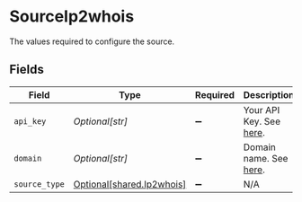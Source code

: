 # SourceIp2whois

The values required to configure the source.


## Fields

| Field                                                                         | Type                                                                          | Required                                                                      | Description                                                                   | Example                                                                       |
| ----------------------------------------------------------------------------- | ----------------------------------------------------------------------------- | ----------------------------------------------------------------------------- | ----------------------------------------------------------------------------- | ----------------------------------------------------------------------------- |
| `api_key`                                                                     | *Optional[str]*                                                               | :heavy_minus_sign:                                                            | Your API Key. See <a href="https://www.ip2whois.com/developers-api">here</a>. |                                                                               |
| `domain`                                                                      | *Optional[str]*                                                               | :heavy_minus_sign:                                                            | Domain name. See <a href="https://www.ip2whois.com/developers-api">here</a>.  | www.google.com                                                                |
| `source_type`                                                                 | [Optional[shared.Ip2whois]](../../models/shared/ip2whois.md)                  | :heavy_minus_sign:                                                            | N/A                                                                           |                                                                               |